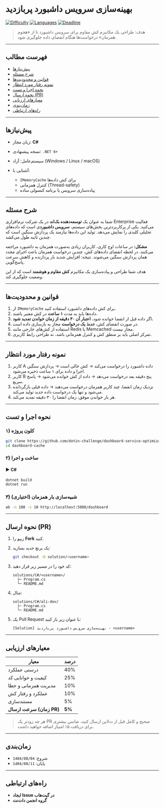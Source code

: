 # بهینه‌سازی سرویس داشبورد پربازدید

[![Difficulty](https://img.shields.io/badge/difficulty-متوسط-orange)]()
[![Languages](https://img.shields.io/badge/languages-C%23-informational)]()
[![Deadline](https://img.shields.io/badge/deadline-1404--08--11-critical)]()

> هدف: طراحی یک مکانیزم کش مقاوم برای سرویس داشبورد تا از «هجوم همزمان» درخواست‌ها هنگام انقضای داده جلوگیری شود.

---

## فهرست مطالب

* [پیش‌نیازها](#پیشنیازها)
* [شرح مسئله](#شرح-مسئله)
* [قوانین و محدودیت‌ها](#قوانین-و-محدودیتها)
* [نمونه رفتار مورد انتظار](#نمونه-رفتار-مورد-انتظار)
* [نحوه اجرا و تست](#نحوه-اجرا-و-تست)
* [نحوه ارسال (PR)](#نحوه-ارسال-pr)
* [معیارهای ارزیابی](#معیارهای-ارزیابی)
* [زمان‌بندی](#زمانبندی)
* [راه‌های ارتباطی](#راههای-ارتباطی)

---

## پیش‌نیازها

* زبان مجاز: **C#**
* نسخه پیشنهادی: `.NET 6+`
* سیستم‌عامل: آزاد (Windows / Linux / macOS)
* آشنایی با:

  * `IMemoryCache` برای کش داده‌ها
  * کنترل همزمانی (Thread-safety)
  * پیاده‌سازی سرویس یا برنامه کنسولی ساده

---

## شرح مسئله

شما به عنوان یک **توسعه‌دهنده بک‌اند** در یک شرکت نرم‌افزاری Enterprise فعالیت می‌کنید. یکی از پرکاربردترین بخش‌های سیستم، **سرویس داشبورد**ی است که داده‌های تحلیلی کلیدی را نمایش می‌دهد. تولید این داده‌ها نیازمند یک پردازش سنگین است که چندین ثانیه طول می‌کشد.

**مشکل:**
در ساعات اوج کاری، کاربران زیادی به‌صورت همزمان به داشبورد مراجعه می‌کنند. در لحظه انقضای داده‌های کش، چندین درخواست همزمان باعث اجرای مجدد همان پردازش سنگین می‌شوند. نتیجه: افزایش شدید بار پردازنده و کاهش سرعت پاسخ‌گویی.

هدف شما طراحی و پیاده‌سازی یک مکانیزم **کش مقاوم و هوشمند** است که از این وضعیت جلوگیری کند.

---

## قوانین و محدودیت‌ها

1. از `IMemoryCache` برای کش داده‌های داشبورد استفاده کنید.
2. داده‌ها باید به مدت **۱ ساعت** در کش معتبر باشند.
3. اگر داده قبل از انقضا خوانده شود، **اعتبار آن ۳۰ دقیقه از زمان خواندن تمدید شود.**
4. در صورت انقضای کش، فقط **یک درخواست** مجاز به بازسازی داده است.
5. استفاده از کش‌های خارجی مانند Redis یا Memcached مجاز نیست.
6. تمرکز اصلی باید بر منطق کش و کنترل همزمانی باشد، نه طراحی رابط کاربری.

---

## نمونه رفتار مورد انتظار

1. کاربر A داده داشبورد را درخواست می‌کند → کش خالی است → پردازش سنگین اجرا و داده برای ۱ ساعت ذخیره می‌شود.
2. کاربر B پنج دقیقه بعد درخواست می‌دهد → داده از کش خوانده می‌شود → پاسخ سریع.
3. نزدیک زمان انقضا، چند کاربر همزمان درخواست می‌دهند → داده قبلی بازگردانده می‌شود و تنها یک درخواست داده جدید تولید می‌کند.
4. هر بار خواندن موفق، زمان انقضا را ۳۰ دقیقه تمدید می‌کند.

---

## نحوه اجرا و تست

### ۱) کلون پروژه

```bash
git clone https://github.com/dotin-challenge/dashboard-service-optimization.git
cd dashboard-cache
```

### ۲) ساخت و اجرا

#### ▶ C#

```bash
dotnet build
dotnet run
```

### ۳) شبیه‌سازی بار همزمان (اختیاری)

```bash
ab -n 100 -c 10 http://localhost:5000/dashboard
```

---

## نحوه ارسال (PR)

1. ریپو را **Fork** کنید.
2. یک برنچ جدید بسازید:

   ```bash
   git checkout -b solution/<username>
   ```
3. کد خود را در مسیر زیر قرار دهید:

   ```text
   solutions/C#/<username>/
     ├─ Program.cs
     └─ README.md
   ```
4. مثال:

   ```text
   solutions/C#/ali-dev/
     ├─ Program.cs
     └─ README.md
   ```
5. یک Pull Request با عنوان زیر باز کنید:

   ```text
   [Solution] بهینه‌سازی سرویس داشبورد پربازدید - <username>
   ```

---

## معیارهای ارزیابی

| معیار                    | درصد   |
| ------------------------ | ------ |
| درستی عملکرد             | 40%    |
| کیفیت و خوانایی کد       | 25%    |
| مدیریت همزمانی و خطا     | 10%    |
| عملکرد و رفتار کش        | 10%    |
| مستندسازی                | 5%     |
| **سرعت ارسال (زمان PR)** | **5%** |

> هر چه زودتر یک PR صحیح و کامل قبل از ددلاین ارسال کنید، شانس بیشتری برای دریافت ۵٪ امتیاز اضافه خواهید داشت.

---

## زمان‌بندی

* شروع: `1404/08/04`
* پایان: `1404/08/11`

---

## راه‌های ارتباطی

* **ایجاد Issue در گیت‌هاب**
* **گروه انجمن دات‌نت**
